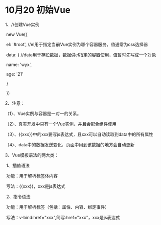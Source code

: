 # 10月20  初始Vue

1、//创建Vue实例

​    new Vue({

​      el: '#root', //el用于指定当前Vue实例为哪个容器服务，值通常为css选择器

​      data: { //data用于存贮数据，数据供el指定的容器使用，值暂时先写成一个对象

​        name: 'wyx',

​        age: '21'

​      }

​    })

2、注意：

（1）、Vue实例与容器是一对一的关系。

（2）、真实开发中只有一个Vue实例，并且会配合组件使用

（3）、{{xxx}}中的xxx要写js表达式，且xxx可以自动读取到data中的所有属性

（4）、data中的数据发送变化，页面中用到该数据的地方会自动更新

3、Vue模板语法的两大类：

​    1、插值语法

​      功能：用于解析标签体内容

​      写法：{{xxx}}，xxx是js表达式

​    2、指令语法

​      功能：用于解析标签（包括：属性、内容、绑定事件）

​      写法：v-bind:href="xxx",简写:href="xxx"，xxx是js表达式
